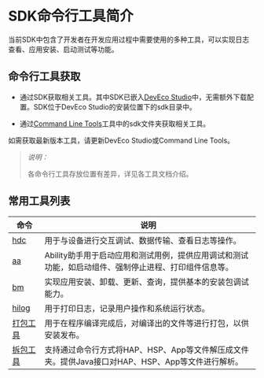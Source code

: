 # SDK命令行工具简介

<!--Kit: Common-->
<!--Subsystem: Common-->
<!--Owner: @foryourself-->
<!--SE: @lingminghw-->
<!--TSE: @RayShih-->

当前SDK中包含了开发者在开发应用过程中需要使用的多种工具，可以实现日志查看、应用安装、启动测试等功能。


## 命令行工具获取

- 通过SDK获取相关工具。其中SDK已嵌入[DevEco Studio](https://developer.huawei.com/consumer/cn/doc/harmonyos-guides/ide-software-install)中，无需额外下载配置。SDK位于DevEco Studio的安装位置下的sdk目录中。

- 通过[Command Line Tools](https://developer.huawei.com/consumer/cn/doc/harmonyos-guides/ide-commandline-get)工具中的sdk文件夹获取相关工具。

如需获取最新版本工具，请更新DevEco Studio或Command Line Tools。

> *说明：*
>
> 各命令行工具存放位置有差异，详见各工具文档介绍。

## 常用工具列表

| 命令 | 说明 |
| ---- | ---- |
| [hdc](../dfx/hdc.md) | 用于与设备进行交互调试、数据传输、查看日志等操作。 |
| [aa](aa-tool.md) | Ability助手用于启动应用和测试用例，提供应用调试和测试功能，如启动组件、强制停止进程、打印组件信息等。 |
| [bm](bm-tool.md) | 实现应用安装、卸载、更新、查询，提供基本的安装包调试能力。 |
| [hilog](../dfx/hilog.md) | 用于打印日志，记录用户操作和系统运行状态。 |
| [打包工具](./packing-tool.md) | 用于在程序编译完成后，对编译出的文件等进行打包，以供安装发布。 |
| [拆包工具](./unpacking-tool.md) | 支持通过命令行方式将HAP、HSP、App等文件解压成文件夹。提供Java接口对HAP、HSP、App等文件进行解析。 |